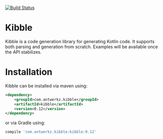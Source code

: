 [![Build Status](https://travis-ci.org/evanchooly/kibble.svg?branch=master)](https://travis-ci.org/evanchooly/kibble)

# Kibble

Kibble is a code generation library for generating Kotlin code.  It supports both parsing and generation from scratch.  Examples will be 
available once the API stabilizes.

# Installation

Kibble can be installed via maven using:

```xml
<dependency>
    <groupId>com.antwerkz.kibble</groupId>
    <artifactId>kibble</artifactId>
    <version>0.12</version>
</dependency>
```

or via Gradle using:

```groovy
compile 'com.antwerkz.kibble:kibble:0.12'
```

